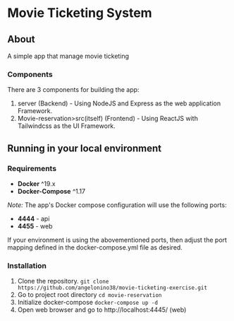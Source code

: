 # Movie Ticketing System

## About

A simple app that manage movie ticketing

### Components

There are 3 components for building the app:

1. server (Backend) - Using NodeJS and Express as the web application Framework.
2. Movie-reservation>src(itself) (Frontend) - Using ReactJS with Tailwindcss as the UI Framework.

## Running in your local environment

### Requirements

- **Docker** ^19.x
- **Docker-Compose** ^1.17

_Note:_ The app's Docker compose configuration will use the following ports:

- **4444** - api
- **4455** - web

If your environment is using the abovementioned ports, then adjust the port mapping defined in the docker-compose.yml file as desired.

### Installation

1.  Clone the repository.
    `git clone https://github.com/angelonino38/movie-ticketing-exercise.git`
2.  Go to project root directory
    `cd movie-reservation`
3.  Initialize docker-compose
    `docker-compose up -d`
4.  Open web browser and go to http://localhost:4445/ (web)
